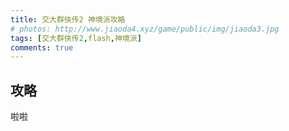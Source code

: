 ```yaml
---
title: 交大群侠传2 神境派攻略
# photos: http://www.jiaoda4.xyz/game/public/img/jiaoda3.jpg
tags: [交大群侠传2,flash,神境派]
comments: true
---
```


## 攻略
啦啦

